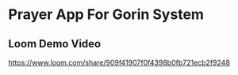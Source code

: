 # Prayer App For Gorin System

## Loom Demo Video
https://www.loom.com/share/909f41907f0f4398b0fb721ecb2f9248
